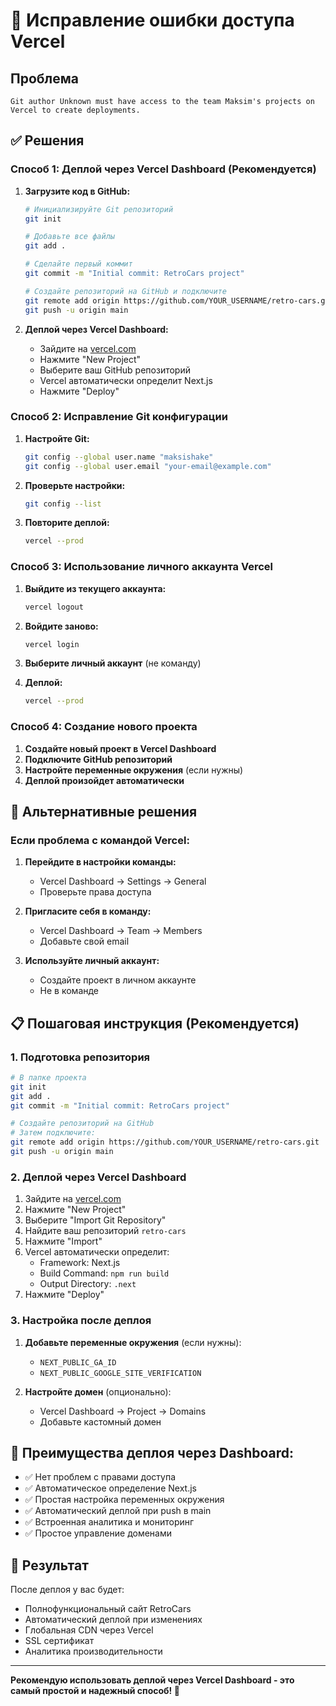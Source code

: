 # 🔐 Исправление ошибки доступа Vercel

## Проблема
```
Git author Unknown must have access to the team Maksim's projects on Vercel to create deployments.
```

## ✅ Решения

### Способ 1: Деплой через Vercel Dashboard (Рекомендуется)

1. **Загрузите код в GitHub:**
   ```bash
   # Инициализируйте Git репозиторий
   git init
   
   # Добавьте все файлы
   git add .
   
   # Сделайте первый коммит
   git commit -m "Initial commit: RetroCars project"
   
   # Создайте репозиторий на GitHub и подключите
   git remote add origin https://github.com/YOUR_USERNAME/retro-cars.git
   git push -u origin main
   ```

2. **Деплой через Vercel Dashboard:**
   - Зайдите на [vercel.com](https://vercel.com)
   - Нажмите "New Project"
   - Выберите ваш GitHub репозиторий
   - Vercel автоматически определит Next.js
   - Нажмите "Deploy"

### Способ 2: Исправление Git конфигурации

1. **Настройте Git:**
   ```bash
   git config --global user.name "maksishake"
   git config --global user.email "your-email@example.com"
   ```

2. **Проверьте настройки:**
   ```bash
   git config --list
   ```

3. **Повторите деплой:**
   ```bash
   vercel --prod
   ```

### Способ 3: Использование личного аккаунта Vercel

1. **Выйдите из текущего аккаунта:**
   ```bash
   vercel logout
   ```

2. **Войдите заново:**
   ```bash
   vercel login
   ```

3. **Выберите личный аккаунт** (не команду)

4. **Деплой:**
   ```bash
   vercel --prod
   ```

### Способ 4: Создание нового проекта

1. **Создайте новый проект в Vercel Dashboard**
2. **Подключите GitHub репозиторий**
3. **Настройте переменные окружения** (если нужны)
4. **Деплой произойдет автоматически**

## 🔧 Альтернативные решения

### Если проблема с командой Vercel:

1. **Перейдите в настройки команды:**
   - Vercel Dashboard → Settings → General
   - Проверьте права доступа

2. **Пригласите себя в команду:**
   - Vercel Dashboard → Team → Members
   - Добавьте свой email

3. **Используйте личный аккаунт:**
   - Создайте проект в личном аккаунте
   - Не в команде

## 📋 Пошаговая инструкция (Рекомендуется)

### 1. Подготовка репозитория
```bash
# В папке проекта
git init
git add .
git commit -m "Initial commit: RetroCars project"

# Создайте репозиторий на GitHub
# Затем подключите:
git remote add origin https://github.com/YOUR_USERNAME/retro-cars.git
git push -u origin main
```

### 2. Деплой через Vercel Dashboard
1. Зайдите на [vercel.com](https://vercel.com)
2. Нажмите "New Project"
3. Выберите "Import Git Repository"
4. Найдите ваш репозиторий `retro-cars`
5. Нажмите "Import"
6. Vercel автоматически определит:
   - Framework: Next.js
   - Build Command: `npm run build`
   - Output Directory: `.next`
7. Нажмите "Deploy"

### 3. Настройка после деплоя
1. **Добавьте переменные окружения** (если нужны):
   - `NEXT_PUBLIC_GA_ID`
   - `NEXT_PUBLIC_GOOGLE_SITE_VERIFICATION`

2. **Настройте домен** (опционально):
   - Vercel Dashboard → Project → Domains
   - Добавьте кастомный домен

## 🎯 Преимущества деплоя через Dashboard:

- ✅ Нет проблем с правами доступа
- ✅ Автоматическое определение Next.js
- ✅ Простая настройка переменных окружения
- ✅ Автоматический деплой при push в main
- ✅ Встроенная аналитика и мониторинг
- ✅ Простое управление доменами

## 🚀 Результат

После деплоя у вас будет:
- Полнофункциональный сайт RetroCars
- Автоматический деплой при изменениях
- Глобальная CDN через Vercel
- SSL сертификат
- Аналитика производительности

---

**Рекомендую использовать деплой через Vercel Dashboard - это самый простой и надежный способ! 🎉**
